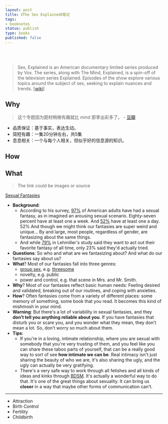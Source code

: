 ```yaml
--- 
layout: post
title: 《The Sex Explained》笔记
tags: 
- booknotes
status: publish
type: books
published: false
---
```



<br>
<br>

> Sex, Explained is an American documentary limited series produced by Vox. The series, along with The Mind, Explained, is a spin-off of the television series Explained. Episodes of the show explore various topics around the subject of sex, seeking to explain nuances and trends. [[wiki](https://www.wikiwand.com/en/Sex,_Explained)]

## Why

> 这个专题因为题材稍微有趣就比 mind 那季出彩多了。 - [豆瓣](https://movie.douban.com/subject/34935798/)

* 品质保证：基于事实，表达生动。
* 简短有趣：一集20分钟左右，共5集
* 息息相关：一个与每个人相关，但似乎好的信息源的知识。


## How


## What

> The link could be images or source

[Sexual Fantasies](https://www.netflix.com/watch/81160763)

* **Background**: 
	* According to his survey, [97%](https://i.imgur.com/DpSQIPh.png) of American adults have had a sexual fantasy, as in imagined an arousing sexual scenario. Eighty-seven percent have at least one a week. And [52%](https://i.imgur.com/rCSSJ0S.png) have at least one a day. 52% And though we might think our fantasies are super weird and unique... By and large, most people, regardless of gender, are fantasizing about the same things.
	* And while [79%](https://i.imgur.com/WpepozC.png) in Lehmiller's study said they want to act out their favorite fantasy of all time, only 23% said they'd actually tried. 
* **Questions**: So who and what are we fantasizing about? And what do our fantasies say about us?
* **What**? Most of our fantasies fall into three genres: 
	* [group sex](https://i.imgur.com/dBhYhyT.png), e.g. [threesome](https://i.imgur.com/xhFfnlx.png)
	* novelty, e.g. public
	* power and control, e.g. that scene in Mrs. and Mr. Smith.
* **Why**? Most of our fantasies reflect basic human needs: Feeling desired and validated, breaking out of our routines, and coping with anxieties.
* **How**? Often fantasies come from a variety of different places: some memory of something, some book that you read. It becomes this kind of mishmosh in your mind. 
* **Warning**: But there's a lot of variability in sexual fantasies, and they **don't tell you anything reliable about you**. If you have fantasies that disturb you or scare you, and you wonder what they mean, they don't mean a lot. So, don't worry so much about them.
* **Tips**: 
	* If you're in a loving, intimate relationship, where you are sexual with somebody that you're very trusting of them, and you feel like you can share these taboo parts of yourself, that can be a really good way to sort of see **how intimate we can be**. Real intimacy isn't just sharing the beauty of who we are, it's also sharing the ugly, and the ugly can actually be very gratifying.
	* There's a very safe way to work through all fetishes and all kinds of ideas and kinks through [BDSM](https://i.imgur.com/rOlDZyn.png). It's actually a wonderful way to do that. It's one of the great things about sexuality. It can bring us **closer** in a way that maybe other forms of communication can't.

---

* Attraction
* Birth Control
* Fertility
* Childbirth

<br>
<br>

